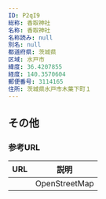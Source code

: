 ```yaml
---
ID: P2qI9
総称: 香取神社
名称: 香取神社
名称読み: null
別名: null
都道府県: 茨城県
区域: 水戸市
緯度: 36.4207855
経度: 140.3570604
郵便番号: 3114165
住所: 茨城県水戸市木葉下町１
---
```


## その他

### 参考URL

| URL | 説明          |
| --- | ------------- |
|     | OpenStreetMap |
